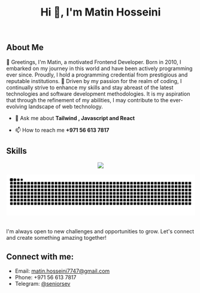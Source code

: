 <h1 align="center">Hi 👋, I'm Matin Hosseini</h1>

<p align="left"> <a href="https://twitter.com/" target="blank"><img src="https://img.shields.io/twitter/follow/?logo=twitter&style=for-the-badge" alt="" /></a> </p>

## About Me
👋 Greetings, I'm Matin, a motivated Frontend Developer. Born in 2010, I embarked on my journey in this world and have been actively programming ever since. Proudly, I hold a programming credential from prestigious and reputable institutions. 🚀 Driven by my passion for the realm of coding, I continually strive to enhance my skills and stay abreast of the latest technologies and software development methodologies. It is my aspiration that through the refinement of my abilities, I may contribute to the ever-evolving landscape of web technology.

- 💬 Ask me about **Tailwind , Javascript and React**

- 📫 How to reach me **+971 56 613 7817**

## Skills
<p align="center">
  <a href="https://skillicons.dev">
    <img src="https://skillicons.dev/icons?i=html,css,javascript,tailwind,react,git,github" />
  </a>
</p>


<div align="center">
  <picture>
  <source media="(prefers-color-scheme: dark)" srcset="https://raw.githubusercontent.com/Reza-Golnari/Reza-Golnari/output/github-contribution-grid-snake-dark.svg">
  <source media="(prefers-color-scheme: light)" srcset="https://raw.githubusercontent.com/Reza-Golnari/Reza-Golnari/output/github-contribution-grid-snake.svg">
  <img alt="github contribution grid snake animation" src="https://raw.githubusercontent.com/Reza-Golnari/Reza-Golnari/output/github-contribution-grid-snake.svg">
</picture>
</div>
 
<br>

<div>
  
I'm always open to new challenges and opportunities to grow. Let's connect and create something amazing together!
## Connect with me:
- Email: [matin.hosseini7747@gmail.com](mailto:matin.hosseini7747@gmail.com)
- Phone: +971 56 613 7817
- Telegram: [@seniorsev](https://t.me/seniorsev)
</div>
